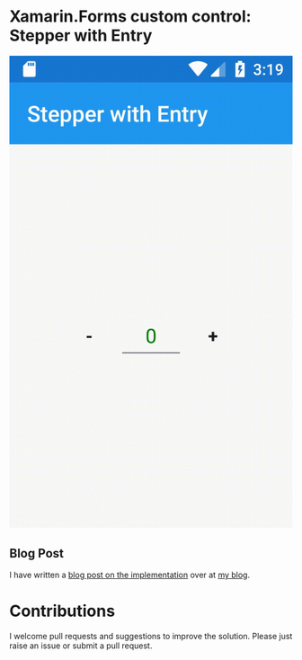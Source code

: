 # Xamarin.Forms custom control: Stepper with  Entry

![](CustomXamarinStepper/screenshots/demo.gif)

## Blog Post

I have written a [blog post on the implementation](https://lioncoding.com) over at [my blog](https://lioncoding.com).

# Contributions

I welcome pull requests and suggestions to improve the solution. Please just raise an issue or submit a pull request.
